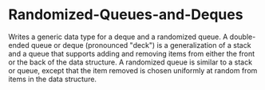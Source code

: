 # Randomized-Queues-and-Deques
Writes a generic data type for a deque and a randomized queue. A double-ended queue or deque (pronounced "deck") is a generalization of a stack and a queue that supports adding and removing items from either the front or the back of the data structure. A randomized queue is similar to a stack or queue, except that the item removed is chosen uniformly at random from items in the data structure.

